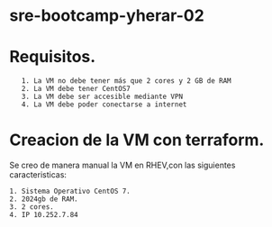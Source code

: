 # sre-bootcamp-yherar-02

# Requisitos.

       1. La VM no debe tener más que 2 cores y 2 GB de RAM
       2. La VM debe tener CentOS7
       3. La VM debe ser accesible mediante VPN
       4. La VM debe poder conectarse a internet


# Creacion de la VM con terraform.
  
  Se creo de manera manual la VM en RHEV,con las siguientes caracteristicas:
  

	1. Sistema Operativo CentOS 7.
	2. 2024gb de RAM.
	3. 2 cores.
	4. IP 10.252.7.84
	
	
	

